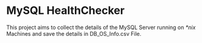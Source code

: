 # MySQL HealthChecker

This project aims to collect the details of the MySQL Server running on *\*nix* Machines and save the details in DB_OS_Info.csv File.
